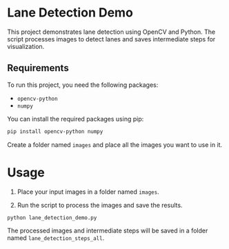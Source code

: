 # Lane Detection Demo

This project demonstrates lane detection using OpenCV and Python. The script processes images to detect lanes and saves intermediate steps for visualization.

## Requirements

To run this project, you need the following packages:

- `opencv-python`
- `numpy`

You can install the required packages using pip:

```bash
pip install opencv-python numpy
```

Create a folder named `images` and place all the images you want to use in it.

# Usage

1. Place your input images in a folder named `images`.

2. Run the script to process the images and save the results.

```bash
python lane_detection_demo.py
```

The processed images and intermediate steps will be saved in a folder named `lane_detection_steps_all`.
